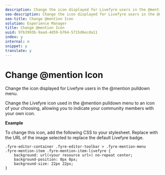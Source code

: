 ```yaml
---
description: Change the icon displayed for Livefyre users in the @mention pulldown menu.
seo-description: Change the icon displayed for Livefyre users in the @mention pulldown menu.
seo-title: Change @mention Icon
solution: Experience Manager
title: Change @mention Icon
uuid: 97b3993b-9aad-4d59-b764-5715d6ecda11
index: y
internal: n
snippet: y
translate: y
---
```


# Change @mention Icon

Change the icon displayed for Livefyre users in the @mention pulldown menu.

Change the Livefyre icon used in the @mention pulldown menu to an icon of your choosing, allowing you to indicate your community members with your own icon.

**Example**

To change this icon, add the following CSS to your stylesheet. Replace ***<your resource url>*** with the URL of the image selected to replace the default Livefyre badge.

```
.fyre-editor-container .fyre-editor-toolbar > .fyre-mention-menu .fyre-mention-item .fyre-mention-item-livefyre { 
    background: url(<your resource url>) no-repeat center; 
    background-position: 0px 0px; 
    background-size: 22px 22px; 
}
```

